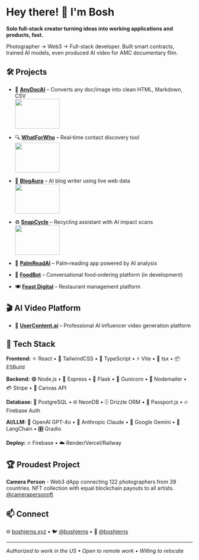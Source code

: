 # Hey there! 👋 I'm Bosh

**Solo full-stack creator turning ideas into working applications and products, fast.**

Photographer → Web3 → Full-stack developer. Built smart contracts, trained AI models, even produced AI video for AMC documentary film.

## 🛠️ Projects

- 📄 **[AnyDocAI](https://anydocai.com)** – Converts any doc/image into clean HTML, Markdown, CSV
  <br><img src="https://turquoise-efficient-wasp-299.mypinata.cloud/ipfs/bafybeifunoontqeoee4jv5vedr7cflsn5ftk2ocfbx37tmtmhd6fapywkq" width="120" height="80">

- 🔍 **[WhatForWho](https://whatforwho.xyz)** – Real‑time contact discovery tool
  <br><img src="https://turquoise-efficient-wasp-299.mypinata.cloud/ipfs/bafybeidhchmdw2iqpgcuzlqlrrew2vci5ka3l4vbzlhlzxhjeek2sislaa" width="120" height="80">

- 🤖 **[BlogAura](https://blogaura.ai)** – AI blog writer using live web data
  <br><img src="https://turquoise-efficient-wasp-299.mypinata.cloud/ipfs/bafybeib65pmycjzzgjm5gqdlxj73i55sirknygg55lrpwznq3iz5blnqfq" width="120" height="80">

- ♻️ **[SnapCycle](https://snapcycle.fun)** – Recycling assistant with AI impact scans
  <br><img src="https://turquoise-efficient-wasp-299.mypinata.cloud/ipfs/bafybeifuoqe6x4vtihjvv7gjatscw6uea23bhulwbi2knqsmjjskcya44a" width="120" height="80">

- 🔮 **[PalmReadAI](https://palmreadai.com)** – Palm‑reading app powered by AI analysis

- 🍔 **[FoodBot](https://foodbot.shop)** – Conversational food‑ordering platform (in development)

- 🍽️ **[Feast Digital](https://feast.digital)** – Restaurant management platform

## 🎬 AI Video Platform

- 🎥 **[UserContent.ai](https://usercontent.ai)** – Professional AI influencer video generation platform

## 🧠 Tech Stack

**Frontend:** ⚛️ React • 🎨 TailwindCSS • 📝 TypeScript • ⚡ Vite • 🔧 tsx • 📦 ESBuild

**Backend:** 🟢 Node.js • 🚀 Express • 🐍 Flask • 🦄 Gunicorn • 📧 Nodemailer • 💳 Stripe • 🎨 Canvas API

**Database:** 🐘 PostgreSQL • 🌐 NeonDB • 🗄️ Drizzle ORM • 🛂 Passport.js • 🔥 Firebase Auth

**AI/LLM:** 🤖 OpenAI GPT-4o • 🧠 Anthropic Claude • 💎 Google Gemini • 🔗 LangChain • 🎛️ Gradio

**Deploy:** 🔥 Firebase • ☁️ Render/Vercel/Railway

## 🏆 Proudest Project

**Camera Person** - Web3 dApp connecting 122 photographers from 39 countries. NFT collection with equal blockchain payouts to all artists. [@camerapersonnft](https://twitter.com/camerapersonnft)

## 📫 Connect

🌐 [boshjerns.xyz](https://www.boshjerns.xyz/) • 🐦 [@boshjerns](https://twitter.com/boshjerns) • 💼 [@boshjerns](https://github.com/boshjerns)

---

*Authorized to work in the US • Open to remote work • Willing to relocate* 
